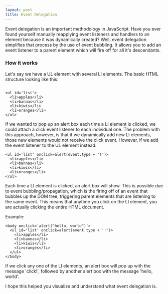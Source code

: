 ```yaml
---
layout: post
title: Event Delegation
---
```


Event delegation is an important methodology in JavaScript. Have you ever found yourself manually reapplying event listeners and handlers to an element because it was dynamically created? Well, event delegation simplifies that process
by the use of event bubbling. It allows you to add an event listener to a parent element which will fire off for all it's descendants.

### How it works

Let's say we have a UL element with several LI elements. The basic HTML structure looking like this:

```

<ul id='list'>
  <li>apples</li>
  <li>bannas</li>
  <li>kiwis</li>
  <li>oranges</li>
</ul>
```

If we wanted to pop up an alert box each time a LI element is clicked, we could attach a click event listener to each individual one. The problem with this approach, however, is that if we dynamically add new LI elements, those new elements would not receive the click event. However, if we add the event listener to the UL element instead:

```
<ul id='list' onclick=alert(event.type + '!')>
  <li>apples</li>
  <li>bannas</li>
  <li>kiwis</li>
  <li>oranges</li>
</ul>
```

Each time a LI element is clicked, an alert box will show. This is possible due to event bubbling/propagation, which is the firing off of an event that bubbles up the DOM tree, triggering parent elements that are listening to the same event. This means that anytime you click on the LI element, you are actually clicking the entire HTML document.

Example:

```
<body onclick='alert("hello, world")'>
  <ul id='list' onclick=alert(event.type + '!')>
    <li>apples</li>
    <li>bannas</li>
    <li>kiwis</li>
    <li>oranges</li>
  </ul>
</body>
```

If we click any one of the LI elements, an alert box will pop up with the message 'click!', followed by another alert box with the message 'hello, world'.

I hope this helped you visualize and understand what event delegation is.
